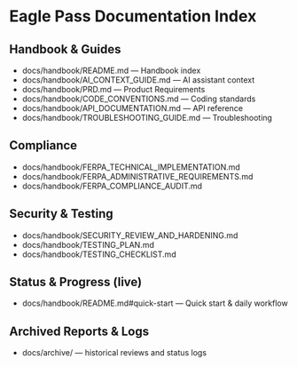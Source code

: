 # Eagle Pass Documentation Index

## Handbook & Guides
- docs/handbook/README.md — Handbook index
- docs/handbook/AI_CONTEXT_GUIDE.md — AI assistant context
- docs/handbook/PRD.md — Product Requirements
- docs/handbook/CODE_CONVENTIONS.md — Coding standards
- docs/handbook/API_DOCUMENTATION.md — API reference
- docs/handbook/TROUBLESHOOTING_GUIDE.md — Troubleshooting

## Compliance
- docs/handbook/FERPA_TECHNICAL_IMPLEMENTATION.md
- docs/handbook/FERPA_ADMINISTRATIVE_REQUIREMENTS.md
- docs/handbook/FERPA_COMPLIANCE_AUDIT.md

## Security & Testing
- docs/handbook/SECURITY_REVIEW_AND_HARDENING.md
- docs/handbook/TESTING_PLAN.md
- docs/handbook/TESTING_CHECKLIST.md

## Status & Progress (live)
- docs/handbook/README.md#quick-start — Quick start & daily workflow

## Archived Reports & Logs
- docs/archive/ — historical reviews and status logs 
